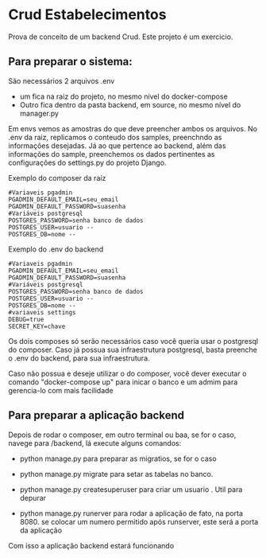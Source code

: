 # Crud Estabelecimentos
Prova de conceito de um backend Crud. Este projeto é um exercicio.

## Para preparar o sistema:

São necessários 2 arquivos .env

* um fica na raiz do projeto, no mesmo nível do docker-compose
* Outro fica dentro da pasta backend, em source, no mesmo nível do manager.py

Em envs vemos as amostras do que deve preencher ambos os arquivos. No .env da raiz, replicamos o conteudo dos samples, preenchndo as informações desejadas. Já ao que pertence ao backend, além das informações do sample, preenchemos os dados pertinentes as configurações do settings.py do projeto Django.

Exemplo do composer da raíz

```env
#Variaveis pgadmin
PGADMIN_DEFAULT_EMAIL=seu_email
PGADMIN_DEFAULT_PASSWORD=suasenha
#Variáveis postgresql
POSTGRES_PASSWORD=senha banco de dados
POSTGRES_USER=usuario --
POSTGRES_DB=nome -- 
```
Exemplo do .env do backend

```env
#Variaveis pgadmin
PGADMIN_DEFAULT_EMAIL=seu_email
PGADMIN_DEFAULT_PASSWORD=suasenha
#Variáveis postgresql
POSTGRES_PASSWORD=senha banco de dados
POSTGRES_USER=usuario --
POSTGRES_DB=nome -- 
#variaveis settings
DEBUG=true
SECRET_KEY=chave 
```

Os dois composes só serão necessários caso você queria usar o postgresql do composer. Caso já possua sua infraestrutura postgresql, basta preenche o .env do backend, para sua infraestrutura.

Caso não possua e deseje utilizar o do composer, você dever executar o comando "docker-compose up" para inicar o banco e um admim para gerencia-lo com mais facilidade

## Para preparar a aplicação backend

Depois de rodar o composer, em outro terminal ou baa, se for o caso, navege para /backend, lá execute alguns comandos:

* python manage.py para preparar as migratios, se for o caso

* python manage.py migrate para setar as tabelas no banco.

* python manage.py createsuperuser para criar um usuario . Util para depurar

* python manage.py runerver para rodar a aplicação de fato, na porta 8080. se colocar um numero permitido após runserver, este será a porta da aplicação

Com isso a aplicação backend estará funcionando